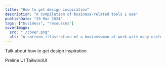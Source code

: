 ```yaml
---
title: "How to get design inspiration"
description: "A compilation of business-related tools I use"
publishDate: "20 Mar 2024"
tags: ["business", "resources"]
coverImage:
  src: "./cover.png"
  alt: "A cartoon illustration of a businessman at work with many useful tools"
---
```


Talk about how to get design inspiration

Preline UI
TailwindUI